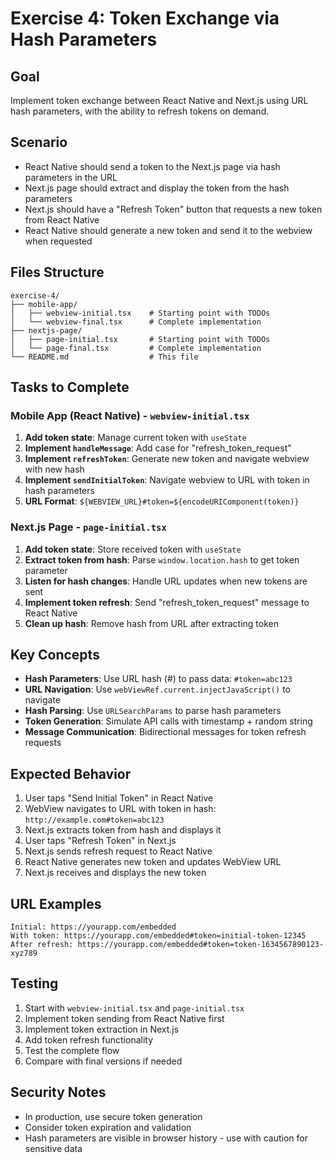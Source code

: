 # Exercise 4: Token Exchange via Hash Parameters

## Goal

Implement token exchange between React Native and Next.js using URL hash parameters, with the ability to refresh tokens on demand.

## Scenario

- React Native should send a token to the Next.js page via hash parameters in the URL
- Next.js page should extract and display the token from the hash parameters
- Next.js should have a "Refresh Token" button that requests a new token from React Native
- React Native should generate a new token and send it to the webview when requested

## Files Structure

```
exercise-4/
├── mobile-app/
│   ├── webview-initial.tsx    # Starting point with TODOs
│   └── webview-final.tsx      # Complete implementation
├── nextjs-page/
│   ├── page-initial.tsx       # Starting point with TODOs
│   └── page-final.tsx         # Complete implementation
└── README.md                  # This file
```

## Tasks to Complete

### Mobile App (React Native) - `webview-initial.tsx`

1. **Add token state**: Manage current token with `useState`
2. **Implement `handleMessage`**: Add case for "refresh_token_request"
3. **Implement `refreshToken`**: Generate new token and navigate webview with new hash
4. **Implement `sendInitialToken`**: Navigate webview to URL with token in hash parameters
5. **URL Format**: `${WEBVIEW_URL}#token=${encodeURIComponent(token)}`

### Next.js Page - `page-initial.tsx`

1. **Add token state**: Store received token with `useState`
2. **Extract token from hash**: Parse `window.location.hash` to get token parameter
3. **Listen for hash changes**: Handle URL updates when new tokens are sent
4. **Implement token refresh**: Send "refresh_token_request" message to React Native
5. **Clean up hash**: Remove hash from URL after extracting token

## Key Concepts

- **Hash Parameters**: Use URL hash (#) to pass data: `#token=abc123`
- **URL Navigation**: Use `webViewRef.current.injectJavaScript()` to navigate
- **Hash Parsing**: Use `URLSearchParams` to parse hash parameters
- **Token Generation**: Simulate API calls with timestamp + random string
- **Message Communication**: Bidirectional messages for token refresh requests

## Expected Behavior

1. User taps "Send Initial Token" in React Native
2. WebView navigates to URL with token in hash: `http://example.com#token=abc123`
3. Next.js extracts token from hash and displays it
4. User taps "Refresh Token" in Next.js
5. Next.js sends refresh request to React Native
6. React Native generates new token and updates WebView URL
7. Next.js receives and displays the new token

## URL Examples

```
Initial: https://yourapp.com/embedded
With token: https://yourapp.com/embedded#token=initial-token-12345
After refresh: https://yourapp.com/embedded#token=token-1634567890123-xyz789
```

## Testing

1. Start with `webview-initial.tsx` and `page-initial.tsx`
2. Implement token sending from React Native first
3. Implement token extraction in Next.js
4. Add token refresh functionality
5. Test the complete flow
6. Compare with final versions if needed

## Security Notes

- In production, use secure token generation
- Consider token expiration and validation
- Hash parameters are visible in browser history - use with caution for sensitive data
